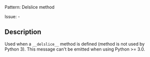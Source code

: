 Pattern: Delslice method

Issue: -

## Description

Used when a `__delslice__` method is defined (method is not used by Python 3). This message can't be emitted when using Python >= 3.0.